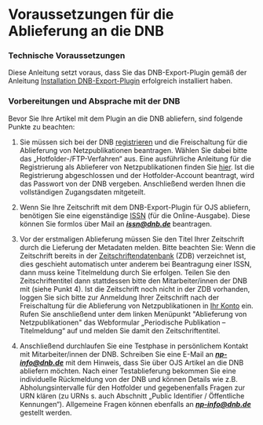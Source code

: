 # Voraussetzungen für die Ablieferung an die DNB

### Technische Voraussetzungen

Diese Anleitung setzt voraus, dass Sie das DNB-Export-Plugin 
gemäß der Anleitung [Installation DNB-Export-Plugin](Installation) erfolgreich installiert haben.

### Vorbereitungen und Absprache mit der DNB

Bevor Sie Ihre Artikel mit dem Plugin an die DNB abliefern, sind folgende Punkte zu beachten:

1. Sie müssen sich bei der DNB [registrieren](https://portal.dnb.de/myAccountRegister/showRegisterFormExtern) und die Freischaltung für die Ablieferung von Netzpublikationen beantragen. Wählen Sie dabei bitte das „Hotfolder-/FTP-Verfahren“ aus. Eine ausführliche Anleitung für die Registrierung als Ablieferer von Netzpublikationen finden Sie [hier](https://www.dnb.de/DE/Service/Hilfe/kontoHilfe.html). Ist die Registrierung abgeschlossen und der Hotfolder-Account beantragt, wird das Passwort von der DNB vergeben. Anschließend werden Ihnen die vollständigen Zugangsdaten mitgeteilt.

2. Wenn Sie Ihre Zeitschrift mit dem DNB-Export-Plugin für OJS abliefern, benötigen Sie eine eigenständige [ISSN](https://de.wikipedia.org/wiki/Internationale_Standardnummer_f%C3%BCr_fortlaufende_Sammelwerke) (für die Online-Ausgabe). Diese können Sie formlos über Mail an ***issn@dnb.de*** beantragen.

3. Vor der erstmaligen Ablieferung müssen Sie den Titel Ihrer Zeitschrift durch die Lieferung der Metadaten melden. Bitte beachten Sie: Wenn die Zeitschrift bereits in der 
[Zeitschriftendatenbank](https://zdb-katalog.de/index.xhtml) (ZDB) verzeichnet ist, dies geschieht automatisch unter anderem bei Beantragung einer ISSN, dann 
muss keine Titelmeldung durch Sie erfolgen. Teilen Sie den Zeitschriftentitel dann stattdessen bitte den Mitarbeiter/innen der DNB mit (siehe Punkt 4). Ist die Zeitschrift noch nicht in der ZDB 
vorhanden, loggen Sie sich bitte zur Anmeldung Ihrer Zeitschrift nach der Freischaltung für die Ablieferung von Netzpublikationen in [Ihr Konto](https://services.dnb.de/dnb-cas/login?service=https%3A%2F%2Fportal.dnb.de%2Fj_spring_cas_security_check) ein. Rufen Sie anschließend unter dem linken Menüpunkt "Ablieferung von Netzpublikationen" das Webformular 
„Periodische Publikation – Titelmeldung“ auf und melden Sie damit den Zeitschriftentitel.

4. Anschließend durchlaufen Sie eine Testphase in persönlichem Kontakt mit Mitarbeiter/innen der DNB. Schreiben Sie eine E-Mail an ***np-info@dnb.de*** mit dem Hinweis, dass Sie über OJS Artikel an die DNB abliefern möchten. Nach einer Testablieferung bekommen Sie eine individuelle Rückmeldung von der DNB und können Details wie z.B. Abholungsintervalle für den Hotfolder und gegebenenfalls Fragen zur URN klären (zu URNs s. auch Abschnitt „Public Identifier / Öffentliche Kennungen“). Allgemeine Fragen können ebenfalls an ***np-info@dnb.de*** gestellt werden.
